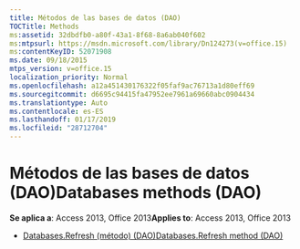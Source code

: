 ```yaml
---
title: Métodos de las bases de datos (DAO)
TOCTitle: Methods
ms:assetid: 32dbdfb0-a80f-43a1-8f68-8a6ab040f602
ms:mtpsurl: https://msdn.microsoft.com/library/Dn124273(v=office.15)
ms:contentKeyID: 52071908
ms.date: 09/18/2015
mtps_version: v=office.15
localization_priority: Normal
ms.openlocfilehash: a12a451430176322f05faf9ac76713a1d80eff69
ms.sourcegitcommit: d6695c94415fa47952ee7961a69660abc0904434
ms.translationtype: Auto
ms.contentlocale: es-ES
ms.lasthandoff: 01/17/2019
ms.locfileid: "28712704"
---
```

# <a name="databases-methods-dao"></a><span data-ttu-id="906c5-102">Métodos de las bases de datos (DAO)</span><span class="sxs-lookup"><span data-stu-id="906c5-102">Databases methods (DAO)</span></span>

<span data-ttu-id="906c5-103">**Se aplica a**: Access 2013, Office 2013</span><span class="sxs-lookup"><span data-stu-id="906c5-103">**Applies to**: Access 2013, Office 2013</span></span>

- [<span data-ttu-id="906c5-104">Databases.Refresh (método) (DAO)</span><span class="sxs-lookup"><span data-stu-id="906c5-104">Databases.Refresh method (DAO)</span></span>](databases-refresh-method-dao.md)

